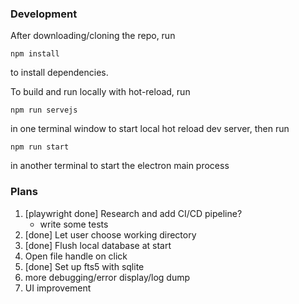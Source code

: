 ### Development

After downloading/cloning the repo, run 
```
npm install
```
to install dependencies.

 To build and run locally with hot-reload, run 
```
npm run servejs
```
in one terminal window to start local hot reload dev server, then run 

```
npm run start
``` 
in another terminal to start the electron main process


### Plans


1. [playwright done] Research and add CI/CD pipeline?
    - write some tests
2. [done] Let user choose working directory
3. [done] Flush local database at start
4. Open file handle on click
5. [done] Set up fts5 with sqlite
6. more debugging/error display/log dump
7. UI improvement